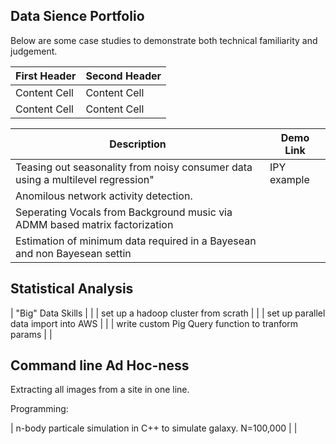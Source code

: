 Data Sience Portfolio
---------------------

Below are some case studies to demonstrate both technical familiarity and judgement.

| First Header  | Second Header |
| ------------- | ------------- |
| Content Cell  | Content Cell  |
| Content Cell  | Content Cell  |

| Description | Demo Link |
| ----------------- | -- |
| Teasing out seasonality from noisy consumer data using a multilevel regression" | IPY example |
| Anomilous network activity detection. | |
| Seperating Vocals from Background music via ADMM based matrix factorization | |
| Estimation of minimum data required in a Bayesean and non Bayesean settin | |

Statistical Analysis
--------------------
|   "Big" Data Skills |    |
| set up a hadoop cluster from scrath |  |
| set up parallel data import into AWS |  |
| write custom Pig Query function to tranform params | |

Command line Ad Hoc-ness
------------------------
Extracting all images from a site in one line.

Programming:

| n-body particale simulation in C++ to simulate galaxy. N=100,000 |  |
